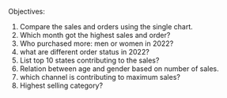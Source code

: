 Objectives:


1. Compare the sales and orders using the single chart.
2. Which month got the highest sales and order?
3. Who purchased more: men or women in 2022?
4. what are different order status in 2022?
5. List top 10 states contributing to the sales?
6. Relation between age and gender based on number of sales.
7. which channel is contributing to maximum sales?
8. Highest selling category?
